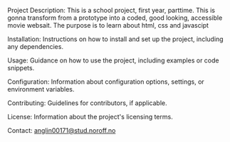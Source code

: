 Project Description: This is a school project, first year, parttime. 
This is gonna transform from a prototype into a coded, good looking, accessible movie websait.
The purpose is to learn about html, css and javascipt

Installation: Instructions on how to install and set up the project, including any dependencies.

Usage: Guidance on how to use the project, including examples or code snippets.

Configuration: Information about configuration options, settings, or environment variables.

Contributing: Guidelines for contributors, if applicable.

License: Information about the project's licensing terms.

Contact: anglin00171@stud.noroff.no
